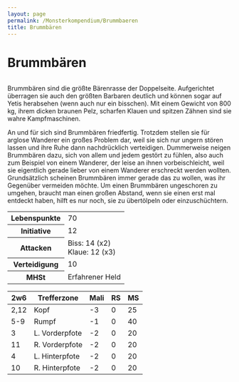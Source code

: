 ```yaml
---
layout: page
permalink: /Monsterkompendium/Brummbaeren
title: Brummbären
---
```


# Brummbären

<img alt="" src="{{ site.baseurl }}/assets/pics/weltenbuch/gallery/monster/tn2/brummbaer.jpg"/>

Brummbären sind die größte Bärenrasse der Doppelseite. Aufgerichtet überragen sie auch den größten Barbaren deutlich und können sogar auf Yetis herabsehen (wenn auch nur ein bisschen). Mit einem Gewicht von 800 kg, ihrem dicken braunen Pelz, scharfen Klauen und spitzen Zähnen sind sie wahre Kampfmaschinen.

An und für sich sind Brummbären friedfertig. Trotzdem stellen sie für arglose Wanderer ein großes Problem dar, weil sie sich nur ungern stören lassen und ihre Ruhe dann nachdrücklich verteidigen. Dummerweise neigen Brummbären dazu, sich von allem und jedem gestört zu fühlen, also auch zum Beispiel von einem Wanderer, der leise an ihnen vorbeischleicht, weil sie eigentlich gerade lieber von einem Wanderer erschreckt werden wollten. Grundsätzlich scheinen Brummbären immer gerade das zu wollen, was ihr Gegenüber vermeiden möchte. Um einen Brummbären ungeschoren zu umgehen, braucht man einen großen Abstand, wenn sie einen erst mal entdeckt haben, hilft es nur noch, sie zu übertölpeln oder einzuschüchtern.

<table  >
<tbody>
<tr><th>Lebenspunkte</th><td>70</td></tr>
<tr><th>Initiative</th><td>12</td></tr>
<tr><th>Attacken</th><td>Biss: 14 (x2)<br/>
Klaue: 12 (x3)</td></tr>
<tr><th>Verteidigung</th><td>10</td></tr>
<tr><th>MHSt</th><td>Erfahrener Held</td></tr>
</tbody>
</table>
<table  >
<thead>
<tr><th>2w6</th><th>Trefferzone</th><th>Mali</th><th>RS</th><th>MS</th></tr>
</thead>
<tbody>
<tr><td>2,12</td><td>Kopf</td><td>-3</td><td>0</td><td>25</td></tr>
<tr><td>5-9</td><td>Rumpf</td><td>-1</td><td>0</td><td>40</td></tr>
<tr><td>3</td><td>L. Vorderpfote</td><td>-2</td><td>0</td><td>20</td></tr>
<tr><td>11</td><td>R. Vorderpfote</td><td>-2</td><td>0</td><td>20</td></tr>
<tr><td>4</td><td>L. Hinterpfote</td><td>-2</td><td>0</td><td>20</td></tr>
<tr><td>10</td><td>R. Hinterpfote</td><td>-2</td><td>0</td><td>20</td></tr>
</tbody>
</table>
